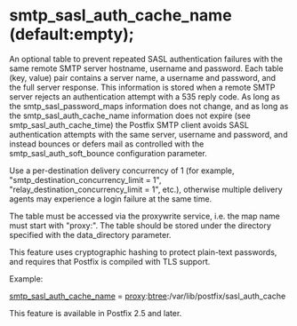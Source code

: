# smtp_sasl_auth_cache_name (default:empty); 

 An optional table to prevent repeated SASL authentication
failures with the same remote SMTP server hostname, username and
password. Each table (key, value) pair contains a server name, a
username and password, and the full server response. This information
is stored when a remote SMTP server rejects an authentication attempt
with a 535 reply code.  As long as the smtp_sasl_password_maps
information does not change, and as long as the smtp_sasl_auth_cache_name
information does not expire (see smtp_sasl_auth_cache_time) the
Postfix SMTP client avoids SASL authentication attempts with the
same server, username and password, and instead bounces or defers
mail as controlled with the smtp_sasl_auth_soft_bounce configuration
parameter.  

 Use a per-destination delivery concurrency of 1 (for example,
"smtp_destination_concurrency_limit = 1",
"relay_destination_concurrency_limit = 1", etc.), otherwise multiple
delivery agents may experience a login failure at the same time.


 The table must be accessed via the proxywrite service, i.e. the
map name must start with "proxy:". The table should be stored under
the directory specified with the data_directory parameter. 

 This feature uses cryptographic hashing to protect plain-text
passwords, and requires that Postfix is compiled with TLS support.


 Example: 


<a href="postconf.5.html#smtp_sasl_auth_cache_name">smtp_sasl_auth_cache_name</a> = <a href="proxymap.8.html">proxy</a>:<a href="DATABASE_README.html#types">btree</a>:/var/lib/postfix/sasl_auth_cache


 This feature is available in Postfix 2.5 and later. 


